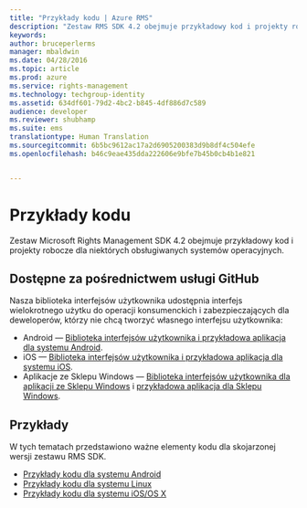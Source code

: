 ```yaml
---
title: "Przykłady kodu | Azure RMS"
description: "Zestaw RMS SDK 4.2 obejmuje przykładowy kod i projekty robocze dla niektórych obsługiwanych systemów operacyjnych."
keywords: 
author: bruceperlerms
manager: mbaldwin
ms.date: 04/28/2016
ms.topic: article
ms.prod: azure
ms.service: rights-management
ms.technology: techgroup-identity
ms.assetid: 634df601-79d2-4bc2-b845-4df886d7c589
audience: developer
ms.reviewer: shubhamp
ms.suite: ems
translationtype: Human Translation
ms.sourcegitcommit: 6b5bc9612ac17a2d6905200383d9b8df4c504efe
ms.openlocfilehash: b46c9eae435dda222606e9bfe7b45b0cb4b1e821


---
```


# Przykłady kodu

Zestaw Microsoft Rights Management SDK 4.2 obejmuje przykładowy kod i projekty robocze dla niektórych obsługiwanych systemów operacyjnych.

## Dostępne za pośrednictwem usługi GitHub ##
Nasza biblioteka interfejsów użytkownika udostępnia interfejs wielokrotnego użytku do operacji konsumenckich i zabezpieczających dla deweloperów, którzy nie chcą tworzyć własnego interfejsu użytkownika:

- Android — [Biblioteka interfejsów użytkownika i przykładowa aplikacja dla systemu Android](https://github.com/AzureAD/rms-sdk-ui-for-android).
- iOS — [Biblioteka interfejsów użytkownika i przykładowa aplikacja dla systemu iOS](https://github.com/AzureAD/rms-sdk-ui-for-ios).
- Aplikacje ze Sklepu Windows — [Biblioteka interfejsów użytkownika dla aplikacji ze Sklepu Windows](https://github.com/AzureAD/rms-sdk-ui-for-windowsstore) i [przykładowa aplikacja dla Sklepu Windows](https://github.com/AzureADSamples/rms-samples-for-windowsstore).

## Przykłady ##
W tych tematach przedstawiono ważne elementy kodu dla skojarzonej wersji zestawu RMS SDK.
- [Przykłady kodu dla systemu Android](android-code.md)
- [Przykłady kodu dla systemu Linux](linux-c-code-examples.md)
- [Przykłady kodu dla systemu iOS/OS X](ios-os-x-code-examples.md)


 

 

 



<!--HONumber=Jun16_HO4-->


